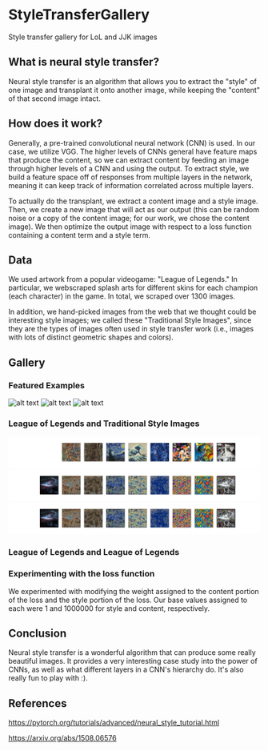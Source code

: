 # StyleTransferGallery
Style transfer gallery for LoL and JJK images


## What is neural style transfer?
Neural style transfer is an algorithm that allows you to extract the "style" of
one image and transplant it onto another image, while keeping the "content" of
that second image intact.


## How does it work?
Generally, a pre-trained convolutional neural network (CNN) is used. In our case, we utilize
VGG. The higher levels of CNNs general have feature maps that produce the content, so
we can extract content by feeding an image through higher levels of a CNN and using the output.
To extract style, we build a feature space off of responses from multiple layers in the network,
meaning it can keep track of information correlated across multiple layers.

To actually do the transplant, we extract a content image and a style image. Then, we create a
new image that will act as our output (this can be random noise or a copy of the content image;
for our work, we chose the content image). We then optimize the output image with respect to
a loss function containing a content term and a style term.


## Data
We used artwork from a popular videogame: "League of Legends." In particular, we webscraped
splash arts for different skins for each champion (each character) in the game. In total,
we scraped over 1300 images. 

In addition, we hand-picked images from the web that we thought could be interesting
style images; we called these "Traditional Style Images", since they are the types of
images often used in style transfer work (i.e., images with lots of distinct geometric
shapes and colors).


## Gallery

### Featured Examples

![alt text](results/featured/traditional_style_images_256_1/annie.png)
![alt text](results/featured/traditional_style_images_256_1/kennen.png)
![alt text](results/featured/traditional_style_images_256_1/mf.png)


### League of Legends and Traditional Style Images

![alt text](results/traditional_style_images_256_1/styles.png)
![alt text](results/traditional_style_images_256_1/im_8.png)
![alt text](results/traditional_style_images_256_1/im_8.png)



### League of Legends and League of Legends


### Experimenting with the loss function
We experimented with modifying the weight assigned to the content portion of the loss
and the style portion of the loss. Our base values assigned to each were 1 and 1000000
for style and content, respectively. 


## Conclusion
Neural style transfer is a wonderful algorithm that can produce some really beautiful
images. It provides a very interesting case study into the power of CNNs, as well as
what different layers in a CNN's hierarchy do. It's also really fun to play with :).


## References

https://pytorch.org/tutorials/advanced/neural_style_tutorial.html

https://arxiv.org/abs/1508.06576